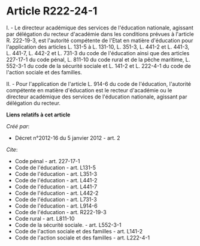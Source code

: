# Article R222-24-1

I. - Le directeur académique des services de l'éducation nationale, agissant par délégation du recteur d'académie dans les
conditions prévues à l'article R. 222-19-3, est l'autorité compétente de l'Etat en matière d'éducation pour l'application des
articles L. 131-5 à L. 131-10, L. 351-3, L. 441-2 et L. 441-3, L. 441-7, L. 442-2 et L. 731-3 du code de l'éducation ainsi
que des articles 227-17-1 du code pénal, L. 811-10 du code rural et de la pêche maritime, L. 552-3-1 du code de la sécurité
sociale et L. 141-2 et L. 222-4-1 du code de l'action sociale et des familles.

II. - Pour l'application de l'article L. 914-6 du code de l'éducation, l'autorité compétente en matière d'éducation est le
recteur d'académie ou le directeur académique des services de l'éducation nationale, agissant par délégation du recteur.

**Liens relatifs à cet article**

_Créé par_:

  - Décret n°2012-16 du 5 janvier 2012 - art. 2

_Cite_:

  - Code pénal - art. 227-17-1
  - Code de l'éducation - art. L131-5
  - Code de l'éducation - art. L351-3
  - Code de l'éducation - art. L441-2
  - Code de l'éducation - art. L441-7
  - Code de l'éducation - art. L442-2
  - Code de l'éducation - art. L731-3
  - Code de l'éducation - art. L914-6
  - Code de l'éducation - art. R222-19-3
  - Code rural - art. L811-10
  - Code de la sécurité sociale. - art. L552-3-1
  - Code de l'action sociale et des familles - art. L141-2
  - Code de l'action sociale et des familles - art. L222-4-1
